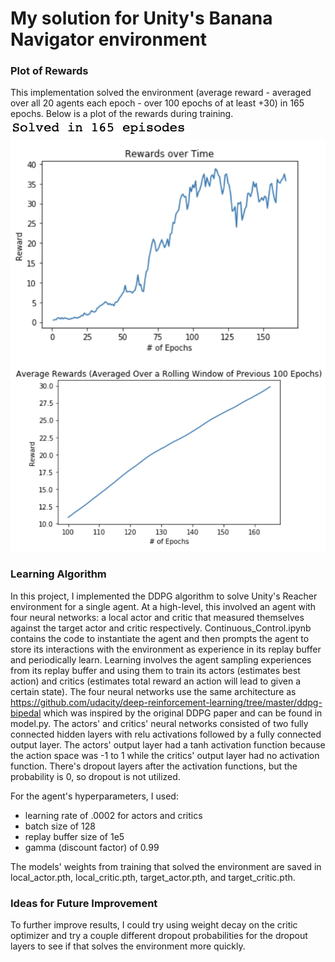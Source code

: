 # My solution for Unity's Banana Navigator environment

### Plot of Rewards
This implementation solved the environment (average reward - averaged over all 20 agents each epoch - over 100 epochs of at least +30) in 165 epochs. Below is a plot of the rewards during training. 
![Solved in 165 epochs](https://github.com/k-staple/deep-reinforcement-learning/blob/master/p2_continuous-control/Num_Epochs_Solved_In.png "Plot of Rewards")
![Plot of Rewards](https://github.com/k-staple/deep-reinforcement-learning/blob/master/p2_continuous-control/Reward_Plot.png "Plot of Rewards")
![Plot of Rewards](https://github.com/k-staple/deep-reinforcement-learning/blob/master/p2_continuous-control/Averaged_Reward_Plot.png "Plot of Rewards")

### Learning Algorithm
In this project, I implemented the DDPG algorithm to solve Unity's Reacher environment for a single agent. At a high-level, this involved an agent with four neural networks: a local actor and critic that measured themselves against the target actor and critic respectively. Continuous_Control.ipynb contains the code to instantiate the agent and then prompts the agent to store its interactions with the environment as experience in its replay buffer and periodically learn. Learning involves the agent sampling experiences from its replay buffer and using them to train its actors (estimates best action) and critics (estimates total reward an action will lead to given a certain state). 
The four neural networks use the same architecture as https://github.com/udacity/deep-reinforcement-learning/tree/master/ddpg-bipedal which was inspired by the original DDPG paper and can be found in model.py. 
The actors' and critics' neural networks consisted of two fully connected hidden layers with relu activations followed by a fully connected output layer. The actors' output layer had a tanh activation function because the action space was -1 to 1 while the critics' output layer had no activation function. There's dropout layers after the activation functions, but the probability is 0, so dropout is not utilized.

For the agent's hyperparameters, I used: 
- learning rate of .0002 for actors and critics
- batch size of 128
- replay buffer size of 1e5
- gamma (discount factor) of 0.99

The models' weights from training that solved the environment are saved in local_actor.pth, local_critic.pth, target_actor.pth, and target_critic.pth.

### Ideas for Future Improvement
To further improve results, I could try using weight decay on the critic optimizer and try a couple different dropout probabilities for the dropout layers to see if that solves the environment more quickly. 
